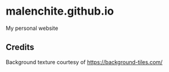 # malenchite.github.io
My personal website

## Credits
Background texture courtesy of https://background-tiles.com/